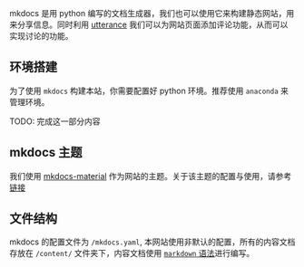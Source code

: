 
mkdocs 是用 python 编写的文档生成器，我们也可以使用它来构建静态网站，用来分享信息。同时利用 [utterance](https://github.com/utterance/utterances) 我们可以为网站页面添加评论功能，从而可以实现讨论的功能。

## 环境搭建

为了使用 `mkdocs` 构建本站，你需要配置好 python 环境。推荐使用 `anaconda` 来管理环境。

TODO: 完成这一部分内容

## mkdocs 主题

我们使用 [mkdocs-material](https://squidfunk.github.io/mkdocs-material/) 作为网站的主题。关于该主题的配置与使用，请参考[链接](https://squidfunk.github.io/mkdocs-material/)

## 文件结构

mkdocs 的配置文件为 `/mkdocs.yaml`, 本网站使用非默认的配置，所有的内容文档存放在 `/content/` 文件夹下，内容文档使用 [`markdown` 语法]()进行编写。


